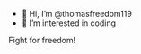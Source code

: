 - 👋 Hi, I’m @thomasfreedom119
- 👀 I’m interested in coding

Fight for freedom!


<!---
thomasfreedom119/thomasfreedom119 is a ✨ special ✨ repository because its `README.md` (this file) appears on your GitHub profile.
You can click the Preview link to take a look at your changes.
--->
